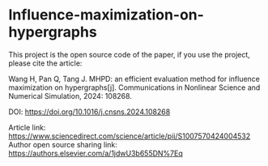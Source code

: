# Influence-maximization-on-hypergraphs

This project is the open source code of the paper, if you use the project, please cite the article:  
  
Wang H, Pan Q, Tang J. MHPD: an efficient evaluation method for influence maximization on hypergraphs[j]. Communications in Nonlinear Science and Numerical Simulation, 2024: 108268.  
  
DOI: https://doi.org/10.1016/j.cnsns.2024.108268

Article link: https://www.sciencedirect.com/science/article/pii/S1007570424004532  
Author open source sharing link: https://authors.elsevier.com/a/1jdwU3b655DN%7Eq
